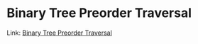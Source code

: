 # Binary Tree Preorder Traversal
Link: [Binary Tree Preorder Traversal](https://leetcode.com/problems/binary-tree-preorder-traversal/)
